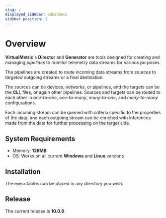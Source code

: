 ```yaml
---
slug: /
displayed_sidebar: adminDocs
sidebar_position: 1
---
```


# Overview

**VirtualMetric**'s **Director** and **Generator** are tools designed for creating and managing _pipelines_ to monitor telemetry data streams for various purposes.

The pipelines are created to route incoming data streams from _sources_ to _targeted_ outgoing streams or a final destination.

The sources can be devices, networks, or pipelines, and the targets can be the **CLI**, files, or again other pipelines. Sources and targets can be routed to each other in _one-to-one_, _one-to-many_, _many-to-one_, and _many-to-many_ configurations.

Each incoming stream can be queried with criteria specific to the properties of the data, and each outgoing stream can be enriched with inferences made from the data for further processing on the target side.

## System Requirements

* Memory: **128MB**
* OS: Works on all current **Windows** and **Linux** versions

## Installation

The executables can be placed in any directory you wish.

## Release

The current release is **10.0.0**.
